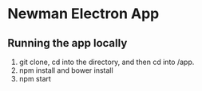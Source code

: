 # Newman Electron App

## Running the app locally 
1. git clone, cd into the directory, and then cd into /app.
2. npm install and bower install
3. npm start
